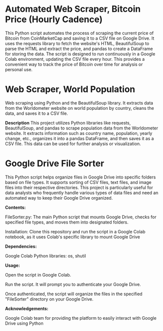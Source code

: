 # Automated Web Scraper, Bitcoin Price (Hourly Cadence)

This Python script automates the process of scraping the current price of Bitcoin from CoinMarketCap and saving it to a CSV file on Google Drive. It uses the requests library to fetch the website's HTML, BeautifulSoup to parse the HTML and extract the price, and pandas to create a DataFrame for storing the data. The script is designed to run continuously in a Google Colab environment, updating the CSV file every hour. This provides a convenient way to track the price of Bitcoin over time for analysis or personal use.

# Web Scraper, World Population

Web scraping using Python and the BeautifulSoup library. It extracts data from the Worldometer website on world population by country, cleans the data, and saves it to a CSV file. 

**Description**
This project utilizes Python libraries like requests, BeautifulSoup, and pandas to scrape population data from the Worldometer website. It extracts information such as country name, population, yearly change, etc., organizes it into a pandas DataFrame, and then saves it as a CSV file. This data can be used for further analysis or visualization.

# Google Drive File Sorter

This Python script helps organize files in Google Drive into specific folders based on file types. It supports sorting of CSV files, text files, and image files into their respective directories. This project is particularly useful for data analysts who frequently handle various types of data files and need an automated way to keep their Google Drive organized.

**Contents:**

FileSorter.py: The main Python script that mounts Google Drive, checks for specified file types, and moves them into designated folders.

Installation: Clone this repository and run the script in a Google Colab notebook, as it uses Colab's specific library to mount Google Drive

**Dependencies:**

Google Colab
Python libraries: os, shutil

**Usage:**

Open the script in Google Colab.

Run the script. It will prompt you to authenticate your Google Drive.

Once authenticated, the script will organize the files in the specified "FileSorter" directory on your Google Drive.

**Acknowledgements:**

Google Colab team for providing the platform to easily interact with Google Drive using Python


